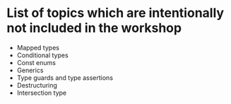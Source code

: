 # List of topics which are intentionally not included in the workshop

- Mapped types
- Conditional types
- Const enums
- Generics
- Type guards and type assertions
- Destructuring
- Intersection type
